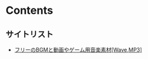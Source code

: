 # Contents

## サイトリスト

- [フリーのBGMと動画やゲーム用音楽素材[Wave,MP3]](https://www.ne.jp/asahi/music/myuu/wave/wave.htm)
